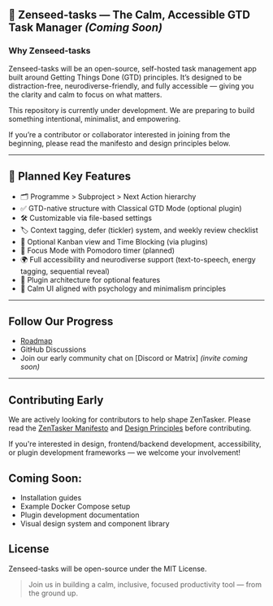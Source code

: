 ## 🚀 Zenseed-tasks — The Calm, Accessible GTD Task Manager *(Coming Soon)*

### **Why  Zenseed-tasks**
 Zenseed-tasks will be an open-source, self-hosted task management app built around Getting Things Done (GTD) principles. It’s designed to be distraction-free, neurodiverse-friendly, and fully accessible — giving you the clarity and calm to focus on what matters.

This repository is currently under development. We are preparing to build something intentional, minimalist, and empowering.

If you’re a contributor or collaborator interested in joining from the beginning, please read the manifesto and design principles below.

---

## 🌱 Planned Key Features
- 🗂 Programme > Subproject > Next Action hierarchy
- ✅ GTD-native structure with Classical GTD Mode (optional plugin)
- 🛠 Customizable via file-based settings
- 🏷 Context tagging, defer (tickler) system, and weekly review checklist
- 📅 Optional Kanban view and Time Blocking (via plugins)
- 🔔 Focus Mode with Pomodoro timer (planned)
- 🌍 Full accessibility and neurodiverse support (text-to-speech, energy tagging, sequential reveal)
- 🔗 Plugin architecture for optional features
- 🌸 Calm UI aligned with psychology and minimalism principles

---

##  Follow Our Progress
- [Roadmap](Roadmap.md) 
- GitHub Discussions
- Join our early community chat on [Discord or Matrix] *(invite coming soon)*

---

## Contributing Early
We are actively looking for contributors to help shape ZenTasker. Please read the [ZenTasker Manifesto](docs/manifesto.md) and [Design Principles](docs/design-principles.md) before contributing.

If you're interested in design, frontend/backend development, accessibility, or plugin development frameworks — we welcome your involvement!

## Coming Soon:
- Installation guides
- Example Docker Compose setup
- Plugin development documentation
- Visual design system and component library

## License
 Zenseed-tasks will be open-source under the MIT License.

> Join us in building a calm, inclusive, focused productivity tool — from the ground up.
